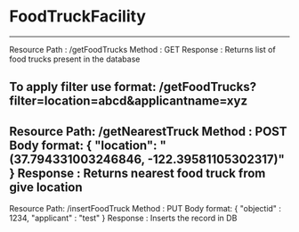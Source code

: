 # FoodTruckFacility
-----------------
Resource Path : /getFoodTrucks
Method :  GET
Response :  Returns list of food trucks present in the database

To apply filter use format:  /getFoodTrucks?filter=location=abcd&applicantname=xyz
------------------------------
Resource Path: /getNearestTruck
Method :  POST
Body format: 
{
   "location": "(37.794331003246846, -122.39581105302317)"
}
Response : Returns nearest food truck from give location
------------------------------------------
Resource Path: /insertFoodTruck
Method :  PUT
Body format: 
{
   "objectid" : 1234,
   "applicant" : "test"
}
Response : Inserts the record in DB



